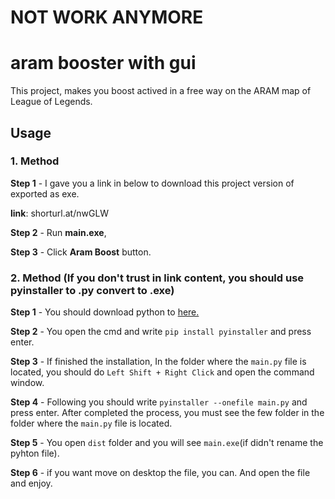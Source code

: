 # NOT WORK ANYMORE
# aram booster with gui

This project, makes you boost actived in a free way on the ARAM map of League of Legends.

## Usage

### 1. Method

**Step 1** - I gave you a link in below to download this project version of exported as exe.

**link**: shorturl.at/nwGLW

**Step 2** - Run **main.exe**,

**Step 3** - Click **Aram Boost** button.


### 2. Method (If you don't trust in link content, you should use pyinstaller to .py convert to .exe)

**Step 1** - You should download python to [here.](https://www.python.org/downloads/)

**Step 2** - You open the cmd and write ```pip install pyinstaller``` and press enter.

**Step 3** - If finished the installation, In the folder where the ```main.py``` file is located, you should do ```Left Shift + Right Click``` and open the command window.

**Step 4** - Following you should write ```pyinstaller --onefile main.py``` and press enter. After completed the process, you must see the few folder in the folder where the ```main.py``` file is located.

**Step 5** - You open ```dist``` folder and you will see ```main.exe```(if didn't rename the pyhton file).

**Step 6** - if you want move on desktop the file, you can. And open the file and enjoy.

